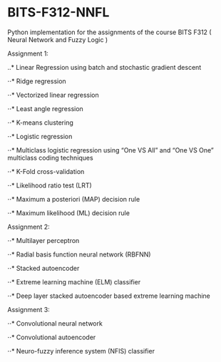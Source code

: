 # BITS-F312-NNFL
Python implementation for the assignments of the course BITS F312 ( Neural Network and Fuzzy Logic )

Assignment 1:

..* Linear Regression using batch and stochastic gradient descent

⋅⋅* Ridge regression

⋅⋅* Vectorized linear regression

⋅⋅* Least angle regression

⋅⋅* K-means clustering

⋅⋅* Logistic regression

⋅⋅* Multiclass logistic regression using “One VS All” and “One VS One” multiclass coding techniques

⋅⋅* K-Fold cross-validation

⋅⋅* Likelihood ratio test (LRT)

⋅⋅* Maximum a posteriori (MAP) decision rule

⋅⋅* Maximum likelihood (ML) decision rule

Assignment 2:

⋅⋅* Multilayer perceptron

⋅⋅* Radial basis function neural network (RBFNN)

⋅⋅* Stacked autoencoder

⋅⋅* Extreme learning machine (ELM) classifier

⋅⋅* Deep layer stacked autoencoder based extreme learning machine

Assignment 3:

⋅⋅* Convolutional neural network

⋅⋅* Convolutional autoencoder

⋅⋅* Neuro-fuzzy inference system (NFIS) classifier
